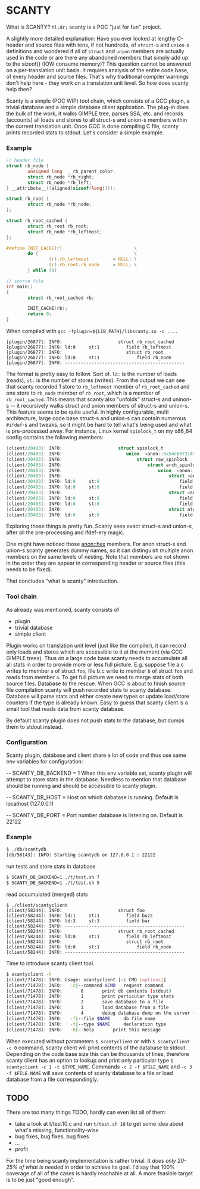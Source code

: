 # SCANTY

What is SCANTY? ``tl;dr;`` scanty is a POC "just for fun" project.


A slightly more detailed explanation:
Have you ever looked at lengthy C-header and source files with tens, if not hundreds, of ``struct``-s and ``union``-s
definitions and wondered if all of ``struct`` and ``union`` members are actually used in the code or are there any
abandoned members that simply add up to the sizeof() (IOW consume memory)? This question cannot be answered on a
per-translation unit basis. It requires analysis of the entire code base, of every header and source files. That's why
traditional compiler warnings don't help here - they work on a translation unit level. So how does scanty help then?

Scanty is a simple (POC WIP) tool chain, which consists of a GCC plugin, a trivial database and a simple database client
application. The plug-in does the bulk of the work, it walks GIMPLE tree, parses SSA, etc. and records (accounts) all
loads and stores to all struct-s and union-s members within the current translation unit. Once GCC is done compiling C
file, scanty prints recorded stats to stdout. Let's consider a simple example.

### Example
```C
// header file
struct rb_node {
        unsigned long  __rb_parent_color;
        struct rb_node *rb_right;
        struct rb_node *rb_left;
} __attribute__((aligned(sizeof(long))));

struct rb_root {
        struct rb_node *rb_node;
};

struct rb_root_cached {
        struct rb_root rb_root;
        struct rb_node *rb_leftmost;
};

#define INIT_CACHE(r)                           \
        do {                                    \
                (r).rb_leftmost         = NULL; \
                (r).rb_root.rb_node     = NULL; \
        } while (0)

// source file
int main()
{
        struct rb_root_cached rb;

        INIT_CACHE(rb);
        return 0;
}
```
When compiled with ``gcc -fplugin=${LIB_PATH}/libscanty.so -c ....``
```
[plugin/26877]: INFO:                     struct rb_root_cached
[plugin/26877]: INFO: ld:0     st:1          field rb_leftmost
[plugin/26877]: INFO:                        struct rb_root
[plugin/26877]: INFO: ld:0     st:1              field rb_node
[plugin/26877]: INFO: ---------------------------------------------
```

The format is pretty easy to follow. Sort of. ``ld:`` is the number of loads (reads), ``st:`` is the number
of stores (writes). From the output we can see that scanty recorded 1 store to ``rb_leftmost`` member of
``rb_root_cached`` and one store to ``rb_node`` member of ``rb_root``, which is a member of ``rb_root_cached``.
This means that scanty also "unfolds" struct-s and uninon-s -- it recursively walks struct and union members
of struct-s and union-s. This feature seems to be quite useful. In highly configurable, multi architecture,
large code base struct-s and union-s can contain numerous ``#ifdef``-s and tweaks, so it might be hard to
tell what's being used and what is pre-processed away. For instance, Linux kernel ``spinlock_t`` on my
x86_64 config contains the following members:

```C
[client/20403]: INFO:                     struct spinlock_t
[client/20403]: INFO:                        union  <anon::0x54e60731494082ef>
[client/20403]: INFO:                            struct raw_spinlock
[client/20403]: INFO:                                struct arch_spinlock_t
[client/20403]: INFO:                                    union  <anon::0xd3a531dd9e7370c>
[client/20403]: INFO:                                        struct <anon::0x312a9e3d6c3ffb3b>
[client/20403]: INFO: ld:0     st:0                              field tail
[client/20403]: INFO: ld:0     st:0                              field locked_pending
[client/20403]: INFO:                                        struct <anon::0xb86bdadc37b45d2c>
[client/20403]: INFO: ld:0     st:0                              field pending
[client/20403]: INFO: ld:0     st:0                              field locked
[client/20403]: INFO:                                        struct atomic_t
[client/20403]: INFO: ld:0     st:0                              field counter
```

Exploring those things is pretty fun. Scanty sees exact struct-s and union-s, after all the pre-processing and
ifdef-ery magic.

One might have noticed those <anon::hex> members. For anon struct-s and union-s scanty generates dummy names,
so it can distinguish multiple anon members on the same levels of nesting. Note that members are not shown in
the order they are appear in corresponding header or source files (this needs to be fixed).

That concludes "what is scanty" introduction.

### Tool chain

As already was mentioned, scanty consists of
- plugin
- trivial database
- simple client

Plugin works on translation unit level (just like the compiler), it can record only loads and stores which are
accessible to it at the memont (via GCC GIMPLE trees). Thus on a large code base scanty needs to accumulate all
all stats in order to provide more or less full picture. E.g. suppose file a.c writes to member ``a`` of struct
``foo``, file b.c write to member ``b`` of struct ``foo`` and reads from member ``a``. To get full picture we
need to merge stats of both source files. Database to the rescue. When GCC is about to finish source file
compilation scanty will push recorded stats to scanty database. Database will parse stats and either create
new types or update load/store counters if the type is already known. Easy to guess that scanty client is a
small tool that reads data from scanty database.

By default scanty plugin does not push stats to the database, but dumps them to stdout instead.

### Configuration

Scanty plugin, database and client share a lot of code and thus use same env variables for configuration:

-- SCANTY_DB_BACKEND    = 1
When this env variable set, scanty plugin will attempt to store stats in the database. Needless to mention
that database should be running and should be accessible to scanty plugin.

-- SCANTY_DB_HOST       = <host>
Host on which dabatase is running. Default is localhost (127.0.0.1)

-- SCANTY_DB_PORT       = <port>
Port number database is listening on. Default is 22122


### Example
```sh
$ ./db/scantydb
[db/56143]: INFO: Starting scantydb on 127.0.0.1 : 22122
```
run tests and store stats in database
```sh
$ SCANTY_DB_BACKEND=1 ./t/test.sh 7
$ SCANTY_DB_BACKEND=1 ./t/test.sh 5
```
read accumulated (merged) stats
```
$ ./client/scantyclient
[client/58244]: INFO:                     struct foo
[client/58244]: INFO: ld:1     st:1          field buzz
[client/58244]: INFO: ld:3     st:3          field bar
[client/58244]: INFO: ---------------------------------------------
[client/58244]: INFO:                     struct rb_root_cached
[client/58244]: INFO: ld:0     st:1          field rb_leftmost
[client/58244]: INFO:                        struct rb_root
[client/58244]: INFO: ld:0     st:1              field rb_node
[client/58244]: INFO: ---------------------------------------------
```

Time to introduce scanty client tool.

```sh
$ scantyclient -h
[client/71478]: INFO: Usage: scantyclient [-c CMD [options]]
[client/71478]: INFO: 	-c|--command $CMD	request command
[client/71478]: INFO: 		0		print db contents (stdout)
[client/71478]: INFO: 		1		print particular type stats
[client/71478]: INFO: 		2		save database to a file
[client/71478]: INFO: 		3		load database from a file
[client/71478]: INFO: 		4		debug database dump on the server (stdout)
[client/71478]: INFO: 	-f|--file $NAME		db file name
[client/71478]: INFO: 	-t|--type $NAME		declaration type
[client/71478]: INFO: 	-h|--help		print this message
```

When executed without parameters ``$ scantyclient`` or with ``$ scantyclient -c 0`` command, scanty client will
print contents of the database to stdout. Depending on the code base size this can be thousands of lines,
therefore scanty client has an option to lookup and print only particular type ``$ scantyclient -c 1 -t $TYPE_NAME``.
Commands ``-c 2 -f $FILE_NAME`` and ``-c 3 -f $FILE_NAME`` will save contents of scanty database to a file or
load database from a file correspondingly.

## TODO

There are too many things TODO, hardly can even list all of them:
- take a look at t/test10.c and run ``t/test.sh 10`` to get some idea about what's missing, functionality-wise
- bug fixes, bug fixes, bug fixes
- ...
- profit

For the time being scanty implementation is rather trivial. It *does only 20-25% of what is needed* in order
to achieve its goal. I'd say that 100% coverage of all of the cases is hardly reachable at all. A more feasible
target is to be just "good enough".
